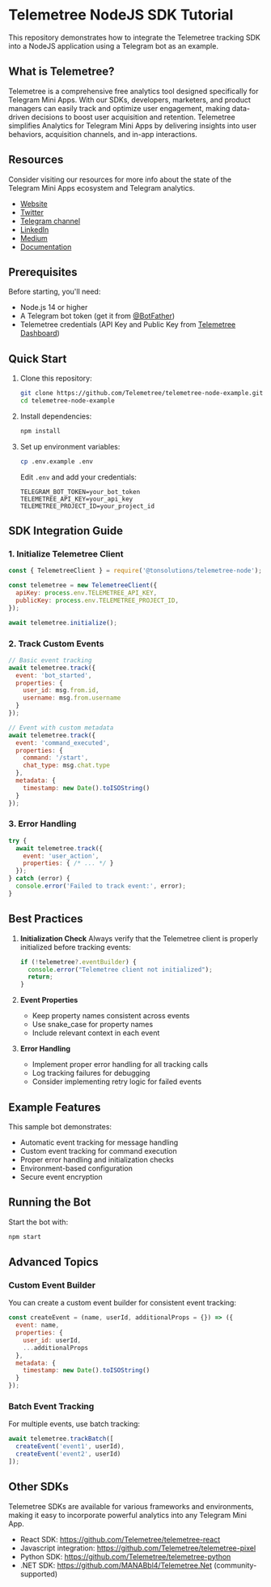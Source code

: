 # Telemetree NodeJS SDK Tutorial

This repository demonstrates how to integrate the Telemetree tracking SDK into a NodeJS application using a Telegram bot as an example.

## What is Telemetree?

Telemetree is a comprehensive free analytics tool designed specifically for Telegram Mini Apps. With our SDKs, developers, marketers, and product managers can easily track and optimize user engagement, making data-driven decisions to boost user acquisition and retention. Telemetree simplifies Analytics for Telegram Mini Apps by delivering insights into user behaviors, acquisition channels, and in-app interactions.

## Resources
Consider visiting our resources for more info about the state of the Telegram Mini Apps ecosystem and Telegram analytics.

- [Website](https://www.telemetree.io/)
- [Twitter](https://x.com/telemetree_HQ)
- [Telegram channel](https://t.me/telemetree_en)
- [LinkedIn](https://linkedin.com/company/telemetree)
- [Medium](https://medium.com/@telemetree)
- [Documentation](https://docs.telemetree.io/)

## Prerequisites

Before starting, you'll need:
- Node.js 14 or higher
- A Telegram bot token (get it from [@BotFather](https://t.me/botfather))
- Telemetree credentials (API Key and Public Key from [Telemetree Dashboard](https://app.telemetree.com))

## Quick Start

1. Clone this repository:
   ```bash
   git clone https://github.com/Telemetree/telemetree-node-example.git
   cd telemetree-node-example
   ```

2. Install dependencies:
   ```bash
   npm install
   ```

3. Set up environment variables:
   ```bash
   cp .env.example .env
   ```
   Edit `.env` and add your credentials:
   ```
   TELEGRAM_BOT_TOKEN=your_bot_token
   TELEMETREE_API_KEY=your_api_key
   TELEMETREE_PROJECT_ID=your_project_id
   ```

## SDK Integration Guide

### 1. Initialize Telemetree Client

```javascript
const { TelemetreeClient } = require('@tonsolutions/telemetree-node');

const telemetree = new TelemetreeClient({
  apiKey: process.env.TELEMETREE_API_KEY,
  publicKey: process.env.TELEMETREE_PROJECT_ID,
});

await telemetree.initialize();
```

### 2. Track Custom Events

```javascript
// Basic event tracking
await telemetree.track({
  event: 'bot_started',
  properties: {
    user_id: msg.from.id,
    username: msg.from.username
  }
});

// Event with custom metadata
await telemetree.track({
  event: 'command_executed',
  properties: {
    command: '/start',
    chat_type: msg.chat.type
  },
  metadata: {
    timestamp: new Date().toISOString()
  }
});
```

### 3. Error Handling

```javascript
try {
  await telemetree.track({
    event: 'user_action',
    properties: { /* ... */ }
  });
} catch (error) {
  console.error('Failed to track event:', error);
}
```

## Best Practices

1. **Initialization Check**
   Always verify that the Telemetree client is properly initialized before tracking events:
   ```javascript
   if (!telemetree?.eventBuilder) {
     console.error("Telemetree client not initialized");
     return;
   }
   ```

2. **Event Properties**
   - Keep property names consistent across events
   - Use snake_case for property names
   - Include relevant context in each event

3. **Error Handling**
   - Implement proper error handling for all tracking calls
   - Log tracking failures for debugging
   - Consider implementing retry logic for failed events

## Example Features

This sample bot demonstrates:
- Automatic event tracking for message handling
- Custom event tracking for command execution
- Proper error handling and initialization checks
- Environment-based configuration
- Secure event encryption

## Running the Bot

Start the bot with:
```bash
npm start
```

## Advanced Topics

### Custom Event Builder

You can create a custom event builder for consistent event tracking:

```javascript
const createEvent = (name, userId, additionalProps = {}) => ({
  event: name,
  properties: {
    user_id: userId,
    ...additionalProps
  },
  metadata: {
    timestamp: new Date().toISOString()
  }
});
```

### Batch Event Tracking

For multiple events, use batch tracking:

```javascript
await telemetree.trackBatch([
  createEvent('event1', userId),
  createEvent('event2', userId)
]);
```

## Other SDKs
Telemetree SDKs are available for various frameworks and environments, making it easy to incorporate powerful analytics into any Telegram Mini App.
- React SDK: https://github.com/Telemetree/telemetree-react
- Javascript integration: https://github.com/Telemetree/telemetree-pixel
- Python SDK: https://github.com/Telemetree/telemetree-python
- .NET SDK: https://github.com/MANABbl4/Telemetree.Net (community-supported)
